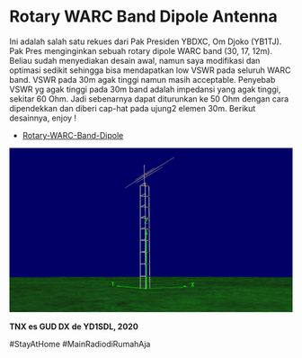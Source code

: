 # Rotary WARC Band Dipole Antenna

Ini adalah salah satu rekues dari Pak Presiden YBDXC, Om Djoko (YB1TJ). Pak Pres menginginkan sebuah rotary dipole WARC band (30, 17, 12m). Beliau sudah menyediakan desain awal, namun saya modifikasi dan optimasi sedikit sehingga bisa mendapatkan low VSWR pada seluruh WARC band. VSWR pada 30m agak tinggi namun masih acceptable. Penyebab VSWR yg agak tinggi pada 30m band adalah impedansi yang agak tinggi, sekitar 60 Ohm. Jadi sebenarnya dapat diturunkan ke 50 Ohm dengan cara dipendekkan dan diberi cap-hat pada ujung2 elemen 30m.
Berikut desainnya, enjoy !
* [Rotary-WARC-Band-Dipole](https://handiko.github.io/Rotary-WARC-Band-Dipole)

![](./panoramic.png)

**TNX es GUD DX**
**de YD1SDL, 2020**

#StayAtHome #MainRadiodiRumahAja
